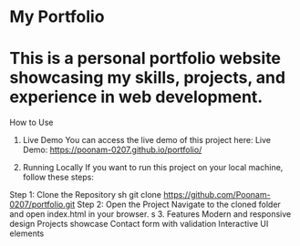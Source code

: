 # My Portfolio
# This is a personal portfolio website showcasing my skills, projects, and experience in web development.

How to Use
1. Live Demo
You can access the live demo of this project here:
Live Demo:
https://poonam-0207.github.io/portfolio/

2. Running Locally
If you want to run this project on your local machine, follow these steps:

Step 1: Clone the Repository
sh
git clone https://github.com/Poonam-0207/portfolio.git
Step 2: Open the Project
Navigate to the cloned folder and open index.html in your browser.
s
3. Features
Modern and responsive design
Projects showcase
Contact form with validation
Interactive UI elements